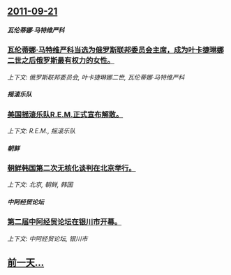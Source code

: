 ## [2011-09-21](/news/2011/09/21/index.md)

##### 瓦伦蒂娜·马特维严科
### [瓦伦蒂娜·马特维严科当选为俄罗斯联邦委员会主席，成为叶卡捷琳娜二世之后俄罗斯最有权力的女性。](/news/2011/09/21/瓦伦蒂娜-马特维严科当选为俄罗斯联邦委员会主席-成为叶卡捷琳娜二世之后俄罗斯最有权力的女性.md)
_上下文: 俄罗斯联邦委员会, 叶卡捷琳娜二世, 瓦伦蒂娜·马特维严科_

##### 摇滚乐队
### [美国摇滚乐队R.E.M.正式宣布解散。 ](/news/2011/09/21/美国摇滚乐队REM正式宣布解散.md)
_上下文: R.E.M., 摇滚乐队_

##### 朝鲜
### [朝鲜韩国第二次无核化谈判在北京举行。](/news/2011/09/21/朝鲜韩国第二次无核化谈判在北京举行.md)
_上下文: 北京, 朝鲜, 韩国_

##### 中阿经贸论坛
### [第二届中阿经贸论坛在银川市开幕。](/news/2011/09/21/第二届中阿经贸论坛在银川市开幕.md)
_上下文: 中阿经贸论坛, 银川市_

## [前一天...](/news/2011/09/20/index.md)

